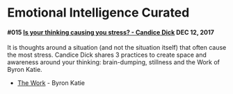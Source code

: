 # Emotional Intelligence Curated


#### #015 [Is your thinking causing you stress? - Candice Dick](https://podcasts.apple.com/us/podcast/is-your-thinking-causing-you-stress-candice-dick/id1288535512?i=1000397134570) DEC 12, 2017  

It is thoughts around a situation (and not the situation itself) that often cause the most stress. Candice Dick shares 3 practices to create space and awareness around your thinking: brain-dumping, stillness and the Work of Byron Katie. 

* [The Work](https://thework.com/) - Byron Katie
